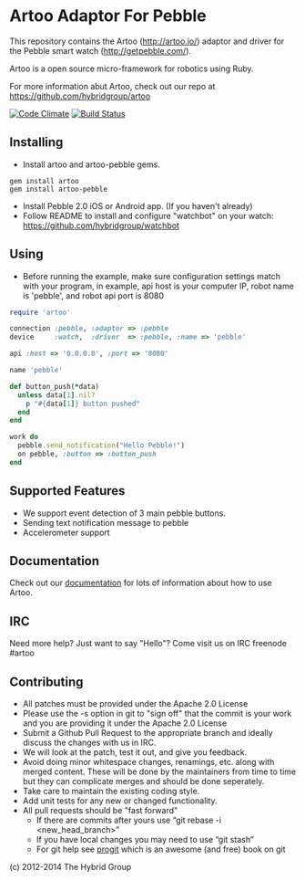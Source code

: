 # Artoo Adaptor For Pebble

This repository contains the Artoo (http://artoo.io/) adaptor and driver for the Pebble smart watch (http://getpebble.com/).

Artoo is a open source micro-framework for robotics using Ruby.

For more information abut Artoo, check out our repo at https://github.com/hybridgroup/artoo

[![Code Climate](https://codeclimate.com/github/hybridgroup/artoo-pebble.png)](https://codeclimate.com/github/hybridgroup/artoo-pebble) [![Build Status](https://travis-ci.org/hybridgroup/artoo-pebble.png?branch=master)](https://travis-ci.org/hybridgroup/artoo-pebble)

## Installing

* Install artoo and artoo-pebble gems.
```
gem install artoo
gem install artoo-pebble
```

* Install Pebble 2.0 iOS or Android app. (If you haven't already)
* Follow README to install and configure "watchbot" on your watch: https://github.com/hybridgroup/watchbot

## Using

* Before running the example, make sure configuration settings match with your program,
in example, api host is your computer IP, robot name is 'pebble', and robot api port is 8080

```ruby
require 'artoo'

connection :pebble, :adaptor => :pebble
device     :watch,  :driver  => :pebble, :name => 'pebble'

api :host => '0.0.0.0', :port => '8080'

name 'pebble'

def button_push(*data)
  unless data[1].nil?
    p "#{data[1]} button pushed"
  end
end

work do
  pebble.send_notification("Hello Pebble!")
  on pebble, :button => :button_push
end
```

## Supported Features

* We support event detection of 3 main pebble buttons.
* Sending text notification message to pebble
* Accelerometer support

## Documentation

Check out our [documentation](http://artoo.io/documentation/) for lots of information about how to use Artoo.

## IRC

Need more help? Just want to say "Hello"? Come visit us on IRC freenode #artoo

## Contributing

* All patches must be provided under the Apache 2.0 License
* Please use the -s option in git to "sign off" that the commit is your work and you are providing it under the Apache 2.0 License
* Submit a Github Pull Request to the appropriate branch and ideally discuss the changes with us in IRC.
* We will look at the patch, test it out, and give you feedback.
* Avoid doing minor whitespace changes, renamings, etc. along with merged content. These will be done by the maintainers from time to time but they can complicate merges and should be done seperately.
* Take care to maintain the existing coding style.
* Add unit tests for any new or changed functionality.
* All pull requests should be "fast forward"
  * If there are commits after yours use “git rebase -i <new_head_branch>”
  * If you have local changes you may need to use “git stash”
  * For git help see [progit](http://git-scm.com/book) which is an awesome (and free) book on git


(c) 2012-2014 The Hybrid Group
